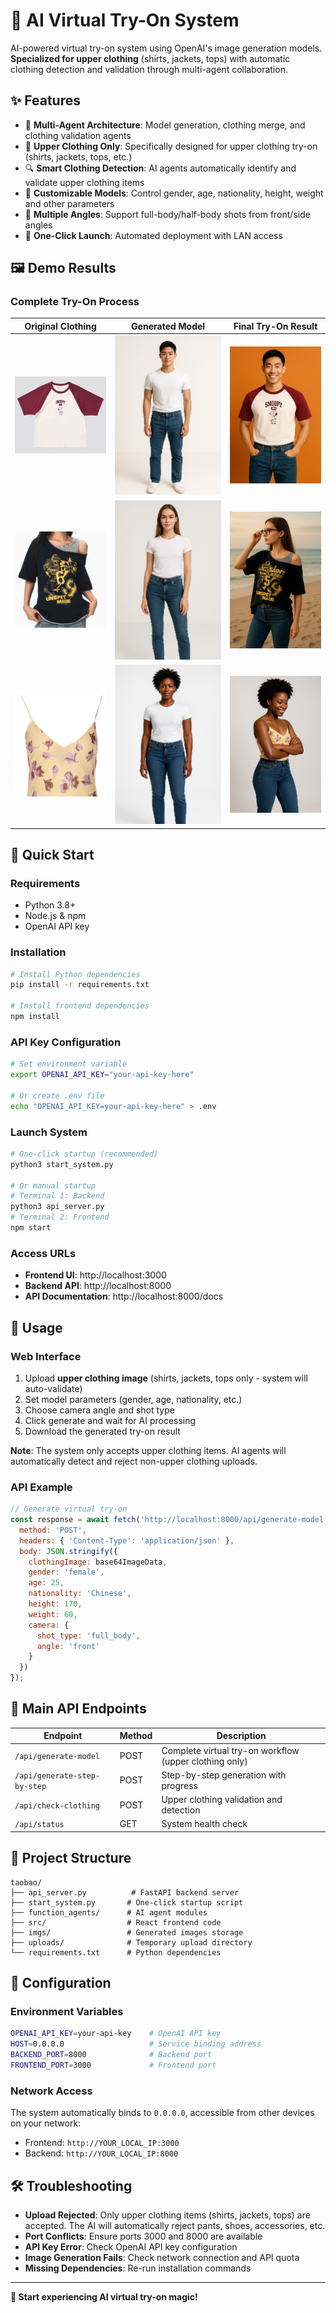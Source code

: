 # 🎨 AI Virtual Try-On System

AI-powered virtual try-on system using OpenAI's image generation models. **Specialized for upper clothing** (shirts, jackets, tops) with automatic clothing detection and validation through multi-agent collaboration.

## ✨ Features

- 🤖 **Multi-Agent Architecture**: Model generation, clothing merge, and clothing validation agents
- 👕 **Upper Clothing Only**: Specifically designed for upper clothing try-on (shirts, jackets, tops, etc.)
- 🔍 **Smart Clothing Detection**: AI agents automatically identify and validate upper clothing items
- 🎯 **Customizable Models**: Control gender, age, nationality, height, weight and other parameters
- 📸 **Multiple Angles**: Support full-body/half-body shots from front/side angles
- 🚀 **One-Click Launch**: Automated deployment with LAN access

## 🖼️ Demo Results

### Complete Try-On Process
| Original Clothing | Generated Model | Final Try-On Result |
|-------------------|-----------------|---------------------|
| ![Clothing](./imgs/examples/cloth1.jpg) | ![Model](./imgs/examples/model1.jpg) | ![Result](./imgs/examples/result1.jpg) |
| ![Clothing](./imgs/examples/cloth2.png) | ![Model](./imgs/examples/model2.jpg) | ![Result](./imgs/examples/result2.jpg) |
| ![Clothing](./imgs/examples/cloth3.png) | ![Model](./imgs/examples/model3.jpg) | ![Result](./imgs/examples/result3.jpg) |

## 🚀 Quick Start

### Requirements
- Python 3.8+
- Node.js & npm
- OpenAI API key

### Installation
```bash
# Install Python dependencies
pip install -r requirements.txt

# Install frontend dependencies
npm install
```

### API Key Configuration
```bash
# Set environment variable
export OPENAI_API_KEY="your-api-key-here"

# Or create .env file
echo "OPENAI_API_KEY=your-api-key-here" > .env
```

### Launch System
```bash
# One-click startup (recommended)
python3 start_system.py

# Or manual startup
# Terminal 1: Backend
python3 api_server.py
# Terminal 2: Frontend
npm start
```

### Access URLs
- **Frontend UI**: http://localhost:3000
- **Backend API**: http://localhost:8000
- **API Documentation**: http://localhost:8000/docs

## 📱 Usage

### Web Interface
1. Upload **upper clothing image** (shirts, jackets, tops only - system will auto-validate)
2. Set model parameters (gender, age, nationality, etc.)
3. Choose camera angle and shot type
4. Click generate and wait for AI processing
5. Download the generated try-on result

**Note**: The system only accepts upper clothing items. AI agents will automatically detect and reject non-upper clothing uploads.

### API Example
```javascript
// Generate virtual try-on
const response = await fetch('http://localhost:8000/api/generate-model', {
  method: 'POST',
  headers: { 'Content-Type': 'application/json' },
  body: JSON.stringify({
    clothingImage: base64ImageData,
    gender: 'female',
    age: 25,
    nationality: 'Chinese',
    height: 170,
    weight: 60,
    camera: {
      shot_type: 'full_body',
      angle: 'front'
    }
  })
});
```

## 📡 Main API Endpoints

| Endpoint | Method | Description |
|----------|--------|-------------|
| `/api/generate-model` | POST | Complete virtual try-on workflow (upper clothing only) |
| `/api/generate-step-by-step` | POST | Step-by-step generation with progress |
| `/api/check-clothing` | POST | Upper clothing validation and detection |
| `/api/status` | GET | System health check |

## 📁 Project Structure

```
taobao/
├── api_server.py          # FastAPI backend server
├── start_system.py       # One-click startup script
├── function_agents/      # AI agent modules
├── src/                  # React frontend code
├── imgs/                 # Generated images storage
├── uploads/              # Temporary upload directory
└── requirements.txt      # Python dependencies
```

## 🔧 Configuration

### Environment Variables
```bash
OPENAI_API_KEY=your-api-key    # OpenAI API key
HOST=0.0.0.0                   # Service binding address
BACKEND_PORT=8000              # Backend port
FRONTEND_PORT=3000             # Frontend port
```

### Network Access
The system automatically binds to `0.0.0.0`, accessible from other devices on your network:
- Frontend: `http://YOUR_LOCAL_IP:3000`
- Backend: `http://YOUR_LOCAL_IP:8000`

## 🛠️ Troubleshooting

- **Upload Rejected**: Only upper clothing items (shirts, jackets, tops) are accepted. The AI will automatically reject pants, shoes, accessories, etc.
- **Port Conflicts**: Ensure ports 3000 and 8000 are available
- **API Key Error**: Check OpenAI API key configuration
- **Image Generation Fails**: Check network connection and API quota
- **Missing Dependencies**: Re-run installation commands

---

**🎯 Start experiencing AI virtual try-on magic!** 
